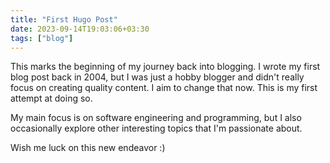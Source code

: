 ```yaml
---
title: "First Hugo Post"
date: 2023-09-14T19:03:06+03:30
tags: ["blog"]
---
```

This marks the beginning of my journey back into blogging. I wrote my first blog post back in 2004, but I was just a hobby blogger and didn't really focus on creating quality content. I aim to change that now. This is my first attempt at doing so.

My main focus is on software engineering and programming, but I also occasionally explore other interesting topics that I'm passionate about.

Wish me luck on this new endeavor :)
